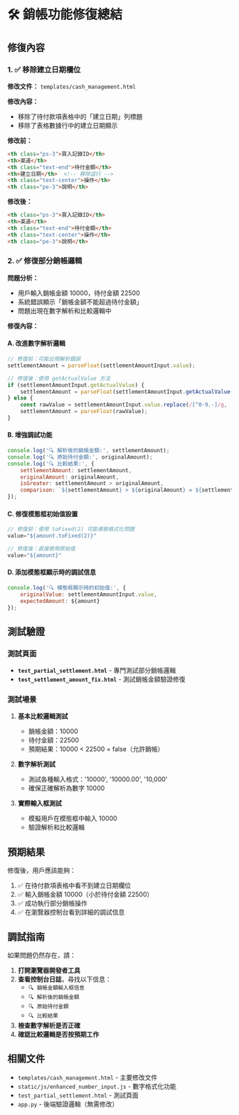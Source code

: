 # 🛠️ 銷帳功能修復總結

## 修復內容

### 1. ✅ 移除建立日期欄位

**修改文件：** `templates/cash_management.html`

**修改內容：**
- 移除了待付款項表格中的「建立日期」列標題
- 移除了表格數據行中的建立日期顯示

**修改前：**
```html
<th class="ps-3">買入記錄ID</th>
<th>渠道</th>
<th class="text-end">待付金額</th>
<th>建立日期</th>  <!-- 移除這行 -->
<th class="text-center">操作</th>
<th class="pe-3">說明</th>
```

**修改後：**
```html
<th class="ps-3">買入記錄ID</th>
<th>渠道</th>
<th class="text-end">待付金額</th>
<th class="text-center">操作</th>
<th class="pe-3">說明</th>
```

### 2. ✅ 修復部分銷帳邏輯

**問題分析：**
- 用戶輸入銷帳金額 10000，待付金額 22500
- 系統錯誤顯示「銷帳金額不能超過待付金額」
- 問題出現在數字解析和比較邏輯中

**修復內容：**

#### A. 改進數字解析邏輯
```javascript
// 修復前：可能出現解析錯誤
settlementAmount = parseFloat(settlementAmountInput.value);

// 修復後：使用 getActualValue 方法
if (settlementAmountInput.getActualValue) {
    settlementAmount = parseFloat(settlementAmountInput.getActualValue());
} else {
    const rawValue = settlementAmountInput.value.replace(/[^0-9.-]/g, '');
    settlementAmount = parseFloat(rawValue);
}
```

#### B. 增強調試功能
```javascript
console.log('🔍 解析後的銷帳金額:', settlementAmount);
console.log('🔍 原始待付金額:', originalAmount);
console.log('🔍 比較結果:', {
    settlementAmount: settlementAmount,
    originalAmount: originalAmount,
    isGreater: settlementAmount > originalAmount,
    comparison: `${settlementAmount} > ${originalAmount} = ${settlementAmount > originalAmount}`
});
```

#### C. 修復模態框初始值設置
```javascript
// 修復前：使用 toFixed(2) 可能導致格式化問題
value="${amount.toFixed(2)}"

// 修復後：直接使用原始值
value="${amount}"
```

#### D. 添加模態框顯示時的調試信息
```javascript
console.log('🔍 模態框顯示時的初始值:', {
    originalValue: settlementAmountInput.value,
    expectedAmount: ${amount}
});
```

## 測試驗證

### 測試頁面
- **`test_partial_settlement.html`** - 專門測試部分銷帳邏輯
- **`test_settlement_amount_fix.html`** - 測試銷帳金額驗證修復

### 測試場景
1. **基本比較邏輯測試**
   - 銷帳金額：10000
   - 待付金額：22500
   - 預期結果：10000 < 22500 = false（允許銷帳）

2. **數字解析測試**
   - 測試各種輸入格式：'10000', '10000.00', '10,000'
   - 確保正確解析為數字 10000

3. **實際輸入框測試**
   - 模擬用戶在模態框中輸入 10000
   - 驗證解析和比較邏輯

## 預期結果

修復後，用戶應該能夠：
1. ✅ 在待付款項表格中看不到建立日期欄位
2. ✅ 輸入銷帳金額 10000（小於待付金額 22500）
3. ✅ 成功執行部分銷帳操作
4. ✅ 在瀏覽器控制台看到詳細的調試信息

## 調試指南

如果問題仍然存在，請：
1. **打開瀏覽器開發者工具**
2. **查看控制台日誌**，尋找以下信息：
   - `🔍 銷帳金額輸入框信息`
   - `🔍 解析後的銷帳金額`
   - `🔍 原始待付金額`
   - `🔍 比較結果`
3. **檢查數字解析是否正確**
4. **確認比較邏輯是否按預期工作**

## 相關文件

- `templates/cash_management.html` - 主要修改文件
- `static/js/enhanced_number_input.js` - 數字格式化功能
- `test_partial_settlement.html` - 測試頁面
- `app.py` - 後端驗證邏輯（無需修改）




